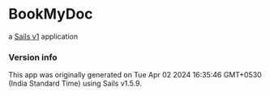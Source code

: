 # BookMyDoc

a [Sails v1](https://sailsjs.com) application

### Version info

This app was originally generated on Tue Apr 02 2024 16:35:46 GMT+0530 (India Standard Time) using Sails v1.5.9.
